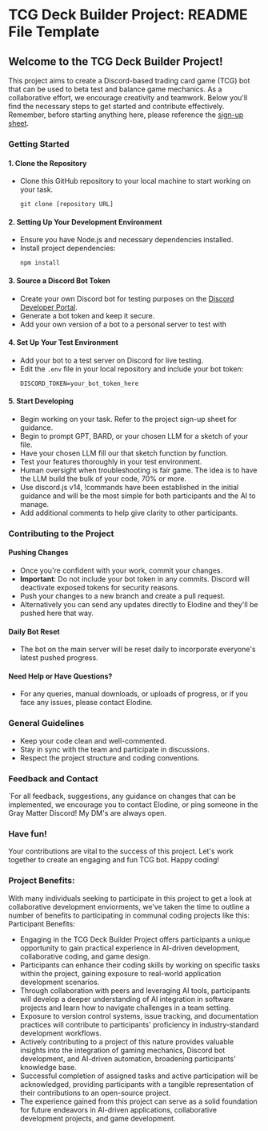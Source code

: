 # TCG Deck Builder Project: README File Template

## Welcome to the TCG Deck Builder Project!

This project aims to create a Discord-based trading card game (TCG) bot that can be used to beta test and balance game mechanics. As a collaborative effort, we encourage creativity and teamwork. Below you'll find the necessary steps to get started and contribute effectively. Remember, before starting anything here, please reference the [sign-up sheet](https://docs.google.com/spreadsheets/d/19ygf8WNcKbuk6CzLK_ckKKBWaB3X5C3dqLPzsg_zMYw/edit#gid=1006194246).

### Getting Started

#### 1. Clone the Repository
- Clone this GitHub repository to your local machine to start working on your task.
  ```
  git clone [repository URL]
  ```

#### 2. Setting Up Your Development Environment
- Ensure you have Node.js and necessary dependencies installed.
- Install project dependencies:
  ```
  npm install
  ```

#### 3. Source a Discord Bot Token
- Create your own Discord bot for testing purposes on the [Discord Developer Portal](https://discord.com/developers/applications).
- Generate a bot token and keep it secure.
- Add your own version of a bot to a personal server to test with

#### 4. Set Up Your Test Environment
- Add your bot to a test server on Discord for live testing.
- Edit the `.env` file in your local repository and include your bot token:
  ```
  DISCORD_TOKEN=your_bot_token_here
  ```

#### 5. Start Developing
- Begin working on your task. Refer to the project sign-up sheet for guidance.
- Begin to prompt GPT, BARD, or your chosen LLM for a sketch of your file.
- Have your chosen LLM fill our that sketch function by function.
- Test your features thoroughly in your test environment.
- Human oversight when troubleshooting is fair game. The idea is to have the LLM build the bulk of your code, 70% or more.
- Use discord.js v14, !commands have been established in the initial guidance and will be the most simple for both participants and the AI to manage.
- Add additional comments to help give clarity to other participants.

### Contributing to the Project

#### Pushing Changes
- Once you're confident with your work, commit your changes.
- **Important**: Do not include your bot token in any commits. Discord will deactivate exposed tokens for security reasons.
- Push your changes to a new branch and create a pull request.
- Alternatively you can send any updates directly to Elodine and they'll be pushed here that way.

#### Daily Bot Reset
- The bot on the main server will be reset daily to incorporate everyone's latest pushed progress.

#### Need Help or Have Questions?
- For any queries, manual downloads, or uploads of progress, or if you face any issues, please contact Elodine.

### General Guidelines
- Keep your code clean and well-commented.
- Stay in sync with the team and participate in discussions.
- Respect the project structure and coding conventions.

### Feedback and Contact
`For all feedback, suggestions, any guidance on changes that can be implemented, we encourage you to contact Elodine, or ping someone in the Gray Matter Discord! My DM's are always open.

### Have fun! 
Your contributions are vital to the success of this project. Let's work together to create an engaging and fun TCG bot. Happy coding!

### Project Benefits:
With many individuals seeking to participate in this project to get a look at collaborative development enviorments, we've taken the time to outline a number of benefits to participating in communal coding projects like this:
Participant Benefits:
- Engaging in the TCG Deck Builder Project offers participants a unique opportunity to gain practical experience in AI-driven development, collaborative coding, and game design.
- Participants can enhance their coding skills by working on specific tasks within the project, gaining exposure to real-world application development scenarios.
- Through collaboration with peers and leveraging AI tools, participants will develop a deeper understanding of AI integration in software projects and learn how to navigate challenges in a team setting.
- Exposure to version control systems, issue tracking, and documentation practices will contribute to participants' proficiency in industry-standard development workflows.
- Actively contributing to a project of this nature provides valuable insights into the integration of gaming mechanics, Discord bot development, and AI-driven automation, broadening participants' knowledge base.
- Successful completion of assigned tasks and active participation will be acknowledged, providing participants with a tangible representation of their contributions to an open-source project.
- The experience gained from this project can serve as a solid foundation for future endeavors in AI-driven applications, collaborative development projects, and game development.
